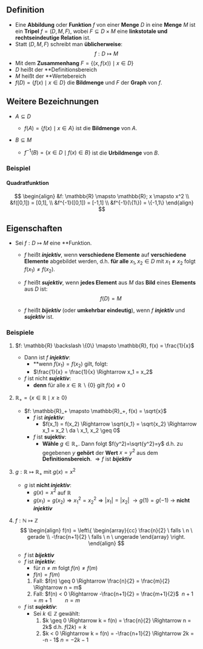 ## Definition
- Eine **Abbildung** oder **Funktion** $f$ von einer **Menge** $D$ in eine **Menge** $M$ ist ein **Tripel** $f = (D,M,F)$, wobei $F \subseteq D \times M$ eine **linkstotale und rechtseindeutige Relation** ist.
- Statt $(D,M,F)$ schreibt man **üblicherweise**:
$$
f: D \mapsto M
$$
- Mit dem **Zusammenhang** $F=\{(x,f(x)) \mid x \in D\}$
- $D$ heißt der **Definitionsbereich
- $M$ heißt der **Wertebereich
- $f(D) = \{f(x) \mid x \in D\}$ die **Bildmenge** und $F$ der **Graph** von $f$.

## Weitere Bezeichnungen
- $A \subseteq D$
	- $f(A) = \{f(x) \mid x \in A\}$ ist die **Bildmenge** von $A$.


- $B \subseteq M$
	- $f^{-1}(B) = \{x \in D \mid f(x) \in B\}$ ist die **Urbildmenge** von $B$.
### Beispiel

#### Quadratfunktion
$$
\begin{align}
&f: \mathbb{R} \mapsto \mathbb{R}; x \mapsto x^2 \\
&f([0,1]) = [0,1], \\
&f^{-1}([0,1]) = [-1,1] \\
&f^{-1}(\{1\}) = \{-1,1\}
\end{align}
$$
## Eigenschaften
- Sei $f: D \mapsto M$ eine **Funktion.
	- $f$ heißt ***injektiv***, wenn **verschiedene Elemente** auf **verschiedene Elemente** abgebildet werden, d.h. **für alle** $x_1, x_2 \in D$ mit $x_1 \neq x_2$ folgt $f(x_1) \neq f(x_2)$.
	
	- $f$ heißt ***sujektiv***, wenn **jedes Element** aus $M$ das **Bild** eines **Elements** aus $D$ ist:
	$$f(D)=M$$
	- $f$ heißt ***bijektiv*** (oder **umkehrbar eindeutig**), wenn $f$ ***injektiv*** und ***sujektiv*** ist.

### Beispiele
1. $f: \mathbb{R} \backslash \{0\} \mapsto \mathbb{R}, f(x) = \frac{1}{x}$ 
	- Dann ist $f$ ***injektiv***:
		- **wenn $f(x_1) = f(x_2)$ gilt, folgt:
		- $\frac{1}{x} = \frac{1}{x} \Rightarrow x_1 = x_2$
	- $f$ ist nicht ***sujektiv***:
		- **denn** für alle $x \in \mathbb{R} \backslash \{0\}$ gilt $f(x) \neq 0$

2. $\mathbb{R}_+ = \{x \in \mathbb{R} \mid x \geq 0\}$
	- $f: \mathbb{R}_+ \mapsto \mathbb{R}_+, f(x) = \sqrt{x}$
		- $f$ ist ***injektiv***:
			- $f(x_1) = f(x_2) \Rightarrow \sqrt{x_1} = \sqrt{x_2} \Rightarrow x_1 = x_2 \ da \ x_1, x_2 \geq 0$
		- $f$ ist **sujektiv**:
			- **Wähle** $g \in \mathbb{R}_+$. Dann folgt $f(y^2)=\sqrt{y^2}=y$ d.h. zu gegebenen $y$ **gehört** der **Wert** $x = y^2$ aus dem **Definitionsbereich**.
		$\Rightarrow f$ ist ***bijektiv***

3. $g: \mathbb{R} \mapsto \mathbb{R}_+$ mit $g(x) = x^2$
	- $g$ ist **nicht *injektiv***:
		- $g(x) = x^2$ auf $\mathbb{R}$
		- $g(x_1) = g(x_2) \Rightarrow x_1^2 = x_2^2 \Rightarrow |x_1| = |x_2|$
		$\rightarrow g(1) = g(-1)$
		$\rightarrow$ **nicht *injektiv***

4. $f: \mathbb{N} \mapsto \mathbb{Z}$
	$$
\begin{align}
f(n) = \left\{
\begin{array}{cc}
\frac{n}{2} \ falls \ n \ gerade \\
-\frac{n+1}{2} \ falls \ n \ ungerade
\end{array}
\right.
\end{align}
	$$
	- $f$ ist ***bijektiv***
	- $f$ ist ***injektiv***:
		- für $n \neq m$ folgt $f(n) \neq f(m)$
		- $f(n) = f(m)$
		1. Fall: $f(n) \geq 0 \Rightarrow \frac{n}{2} = \frac{m}{2} \Rightarrow n = m$
		2. Fall: $f(n) < 0 \Rightarrow -\frac{n+1}{2} = \frac{m+1}{2}$
									$\ n+1 = m+1$
									$\ \ \ \ \ \ \ \ n = m$
	- $f$ ist ***sujektiv***:
		- Sei $k \in \mathbb{Z}$ gewählt:
			1. $k \geq 0 \Rightarrow k = f(n) = \frac{n}{2} \Rightarrow n = 2k$ d.h. $f(2k) = k$
			2. $k < 0 \Rightarrow k = f(n) = -\frac{n+1}{2} \Rightarrow 2k = -n - 1$
															 $n = -2k-1$

